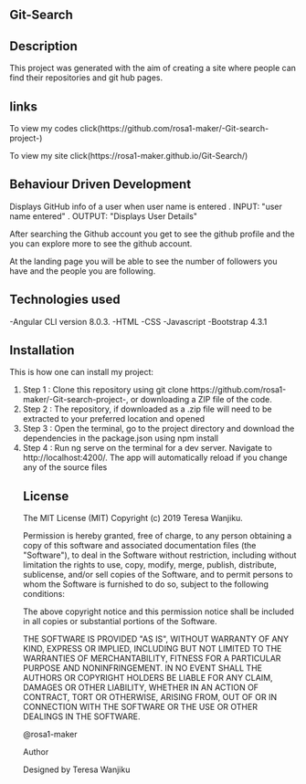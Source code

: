 ## Git-Search

## Description
This project was generated with the aim of creating a site where people can find their repositories and git hub pages.

## links
<p>To view my codes click(https://github.com/rosa1-maker/-Git-search-project-)</p>
<p>To view my site click(https://rosa1-maker.github.io/Git-Search/)</p>

## Behaviour Driven Development

Displays GitHub info of a user when user name is entered . INPUT: "user name entered" . OUTPUT: "Displays User Details"

After searching the Github account you get to see the github profile and the you can explore more to see the github account.

At the landing page you will be able to see the number of followers you have and the people you are following.

## Technologies used

-Angular CLI version 8.0.3.
-HTML
-CSS
-Javascript
-Bootstrap 4.3.1

## Installation
This is how one can install my project:
<ol>
<li>Step 1 : Clone this repository using git clone https://github.com/rosa1-maker/-Git-search-project-, or downloading a ZIP file of the code.</li>
<li>Step 2 : The repository, if downloaded as a .zip file will need to be extracted to your preferred location and opened</li>
<li>Step 3 : Open the terminal, go to the project directory and download the dependencies in the package.json using npm install</li>
<li>Step 4 : Run ng serve on the terminal for a dev server. Navigate to http://localhost:4200/. The app will automatically reload if you change any of the source files</li>

## License
The MIT License (MIT) Copyright (c) 2019 Teresa Wanjiku.

Permission is hereby granted, free of charge, to any person obtaining a copy of this software and associated documentation files (the "Software"), to deal in the Software without restriction, including without limitation the rights to use, copy, modify, merge, publish, distribute, sublicense, and/or sell copies of the Software, and to permit persons to whom the Software is furnished to do so, subject to the following conditions:

The above copyright notice and this permission notice shall be included in all copies or substantial portions of the Software.

THE SOFTWARE IS PROVIDED "AS IS", WITHOUT WARRANTY OF ANY KIND, EXPRESS OR IMPLIED, INCLUDING BUT NOT LIMITED TO THE WARRANTIES OF MERCHANTABILITY, FITNESS FOR A PARTICULAR PURPOSE AND NONINFRINGEMENT. IN NO EVENT SHALL THE AUTHORS OR COPYRIGHT HOLDERS BE LIABLE FOR ANY CLAIM, DAMAGES OR OTHER LIABILITY, WHETHER IN AN ACTION OF CONTRACT, TORT OR OTHERWISE, ARISING FROM, OUT OF OR IN CONNECTION WITH THE SOFTWARE OR THE USE OR OTHER DEALINGS IN THE SOFTWARE.

@rosa1-maker

Author

Designed by Teresa Wanjiku
